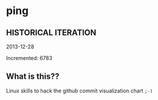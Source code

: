 # ping

## HISTORICAL ITERATION
2013-12-28

Incremented: 6783

## What is this?? 
Linux skills to hack the github commit visualization chart `;-)`
